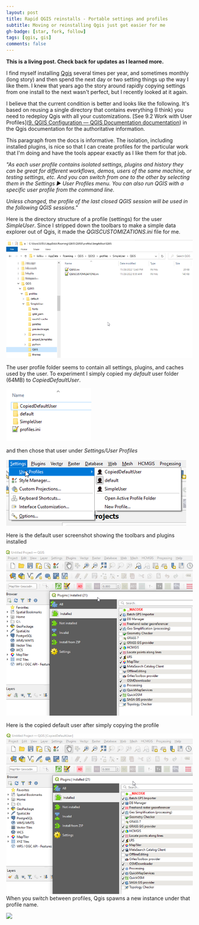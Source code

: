 ```yaml
---
layout: post
title: Rapid QGIS reinstalls - Portable settings and profiles
subtitle: Moving or reinstalling Qgis just got easier for me
gh-badge: [star, fork, follow]
tags: [qgis, gis]
comments: false
---
```


**This is a living post. Check back for updates as I learned more.**

I find myself installing [Qgis](https://qgis.org) several times per year, and sometimes monthly (long story) and then spend the next day or two setting things up the way I like them. I knew that years ago the story around rapidly copying settings from one install to the next wasn't perfect, but I recently looked at it again.

I believe that the current condition is better and looks like the following. It's based on reusing a single directory that contains everything (I think) you need to redeploy Qgis with all your customizations. [See 9.2 Work with User Profiles]([9. QGIS Configuration &mdash; QGIS Documentation documentation](https://docs.qgis.org/3.28/en/docs/user_manual/introduction/qgis_configuration.html#working-with-user-profiles)) in the Qgis documentation for the authoritative information.

This paragraph from the docs is informative. The isolation, including installed plugins, is nice so that I can create profiles for the particular work that I'm doing and have the tools appear exactly as I like them for that job.

*"As each user profile contains isolated settings, plugins and history they can be great for different workflows, demos, users of the same machine, or testing settings, etc. And you can switch from one to the other by selecting them in the Settings ► User Profiles menu. You can also run QGIS with a specific user profile from the command line.*

*Unless changed, the profile of the last closed QGIS session will be used in the following QGIS sessions."*



Here is the directory structure of a profile (settings) for the user *SimpleUser*. Since I stripped down the toolbars to make a simple data explorer out of Qgis, it  made the *QGISCUSTOMIZATIONS.ini* file for me.

![](https://raw.githubusercontent.com/johnzastrow/johnzastrow.github.io/master/_posts/img/33c585aa4d205f3ae771b5187e70c634cfc0a7c7.png)

The user profile folder seems to contain all settings, plugins, and caches used by the user. To experiment I simply copied my *default* user folder (64MB) to *CopiedDefaultUser*. 

![](https://raw.githubusercontent.com/johnzastrow/johnzastrow.github.io/master/_posts/img/8f83f436b35dc2dfcce00f9e79e45496a86fa37e.png)

and then chose that user under *Settings/User Profiles*

![](https://raw.githubusercontent.com/johnzastrow/johnzastrow.github.io/master/_posts/img/308488efb711756927c44c0f20bc29af43e8b550.png)

Here is the default user screenshot showing the toolbars and plugins installed

![](https://raw.githubusercontent.com/johnzastrow/johnzastrow.github.io/master/_posts/img/default_user.png)

Here is the copied default user after simply copying the profile

![](https://raw.githubusercontent.com/johnzastrow/johnzastrow.github.io/master/_posts/img/copied_user.png)When you switch between profiles, Qgis spawns a new instance under that profile name.

![](ttps://raw.githubusercontent.com/johnzastrow/johnzastrow.github.io/master/_posts/img/SwitchingUsers.png)
